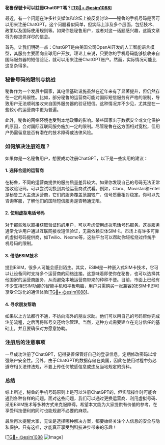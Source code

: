 **秘鲁保號卡可以註冊ChatGPT嗎？[[TG💪+ @esim1088](https://t.me/s/esim1088)]**

最近，有一个问题在许多社交媒体和论坛上被反复讨论——秘鲁的手机号码是否可以用来注册ChatGPT。这个问题看似简单，但实际上涉及多个层面，包括技术、政策以及国际使用规则等。如果你是秘鲁用户，或者对这一话题感兴趣，这篇文章将为你提供详尽的信息。

首先，让我们明确一点：ChatGPT是由美国公司OpenAI开发的人工智能语言模型，其服务主要面向全球用户开放。理论上来说，只要你的手机号码能够接收来自国际服务器的短信验证，就可以用来注册ChatGPT账户。然而，实际情况可能比这复杂得多。

### **秘鲁号码的限制与挑战**

秘鲁作为一个发展中国家，其电信基础设施虽然在近年来有了显著提升，但仍然存在一定的局限性。比如，部分秘鲁的运营商可能对国际短信服务有严格的限制，导致用户无法顺利接收来自国外服务器的验证短信。这种情况并不少见，尤其是在一些较小的运营商中更为普遍。

此外，秘鲁的网络环境也受到本地政策的影响。某些国家出于数据安全或文化保护的原因，会对国际互联网服务施加一定的限制。尽管秘鲁在这方面相对宽松，但用户仍需留意是否有潜在的技术障碍或法律风险。

### **如何解决注册难题？**

如果你是一名秘鲁用户，想要成功注册ChatGPT，以下是一些实用的建议：

#### **1. 选择合适的运营商**
在秘鲁，不同的运营商提供的服务质量差异较大。如果你发现自己的号码无法正常接收验证码，可以尝试切换到其他运营商试试看。例如，Claro、Movistar和Entel是秘鲁三大主流运营商，它们的服务覆盖范围较广，信号质量相对稳定。你可以先咨询客服，了解他们的国际短信服务是否畅通无阻。

#### **2. 使用虚拟电话号码**
对于那些难以直接获取验证码的用户，可以考虑使用虚拟电话号码服务。这类服务通常允许用户通过互联网接收短信验证，无需依赖实体SIM卡。市场上有许多可靠的虚拟号码提供商，如Twilio、Nexmo等，这些平台可以帮助你轻松绕过传统手机号码的限制。

#### **3. 借助ESIM技术**
提到ESIM，很多人可能会感到陌生。其实，ESIM是一种嵌入式SIM卡技术，它可以让设备同时支持多个运营商的网络连接。这意味着即使你在秘鲁，也可以选择其他国家的运营商服务，从而避免本地运营商带来的种种不便。目前，市面上已经有不少支持ESIM功能的智能手机和平板电脑，用户只需购买一张兼容的ESIM卡即可享受全球化的通信体验[[TG💪+ @esim1088](https://t.me/s/esim1088)]。

#### **4. 寻求朋友帮助**
如果以上方法都行不通，不妨向海外的朋友求助。他们可以用自己的号码帮你完成注册流程，之后再将账号交还给你管理。当然，这种方式需要建立在充分信任的基础上，并且要确保对方愿意协助。

### **注册后的注意事项**

一旦成功注册了ChatGPT，记得妥善保管好自己的登录信息，定期修改密码以增强账户安全性。另外，由于ChatGPT的数据存储在美国，因此在使用过程中务必遵守相关法律法规，不要上传任何敏感信息或违反当地规定的资料。

### **总结**

综上所述，秘鲁的手机号码原则上是可以注册ChatGPT的，但实际操作时可能会遇到各种各样的问题。面对这些问题，我们可以通过更换运营商、利用虚拟号码、采用ESIM技术等多种方式来克服障碍。希望本文能为大家提供有价值的参考，在享受科技便利的同时也能规避不必要的麻烦。

最后再次提醒大家，无论是选择哪种解决方案，都要始终关注个人信息的安全与隐私保护。只有这样，才能真正享受到科技进步带来的乐趣！

[[TG💪+ @esim1088](https://t.me/s/esim1088) ![Image](https://i.postimg.cc/4NQfJmqS/Snipaste-2025-05-13-00-14-12.png)]